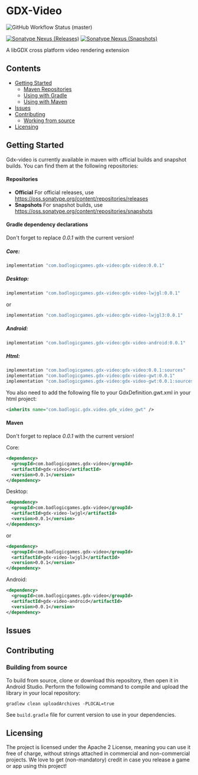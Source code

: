# GDX-Video

![GitHub Workflow Status (master)](https://img.shields.io/github/workflow/status/libgdx/gdx-video/Publish%20Snapshot/master?label=master)

[![Sonatype Nexus (Releases)](https://img.shields.io/nexus/r/com.badlogicgames.gdx-video/gdx-video?nexusVersion=2&server=https%3A%2F%2Foss.sonatype.org&label=release)](https://search.maven.org/artifact/com.badlogicgames.gdx-video/gdx-video)
[![Sonatype Nexus (Snapshots)](https://img.shields.io/nexus/s/com.badlogicgames.gdx-video/gdx-video?server=https%3A%2F%2Foss.sonatype.org&label=snapshot)](https://oss.sonatype.org/#nexus-search;gav~com.badlogicgames.gdx-video~gdx-video~~~~kw,versionexpand)

A libGDX cross platform video rendering extension

## Contents
* [Getting Started](#getting-started)
  * [Maven Repositories](#repositories)
  * [Using with Gradle](#gradle-dependency-declarations)
  * [Using with Maven](#maven-dependency-declarations)
* [Issues](#issues)
* [Contributing](#contributing)
  * [Working from source](#working-from-source)
* [Licensing](#licensing)

## Getting Started

Gdx-video is currently available in maven with official builds and snapshot builds. You can find them at the following repositories:

#### Repositories

* **Official**  For official releases, use https://oss.sonatype.org/content/repositories/releases
* **Snapshots** For snapshot builds, use https://oss.sonatype.org/content/repositories/snapshots

#### Gradle dependency declarations
Don't forget to replace _0.0.1_ with the current version!
##### Core:
```groovy
implementation "com.badlogicgames.gdx-video:gdx-video:0.0.1"
```
##### Desktop:
```groovy
implementation "com.badlogicgames.gdx-video:gdx-video-lwjgl:0.0.1"
```
or
```groovy
implementation "com.badlogicgames.gdx-video:gdx-video-lwjgl3:0.0.1"
```

##### Android:
```groovy
implementation "com.badlogicgames.gdx-video:gdx-video-android:0.0.1"
```

##### Html:

```groovy
implementation "com.badlogicgames.gdx-video:gdx-video:0.0.1:sources"
implementation "com.badlogicgames.gdx-video:gdx-video-gwt:0.0.1"
implementation "com.badlogicgames.gdx-video:gdx-video-gwt:0.0.1:sources"
```
You also need to add the following file to your GdxDefinition.gwt.xml in your html project:
`````xml
<inherits name="com.badlogic.gdx.video.gdx_video_gwt" />
`````
#### Maven
Don't forget to replace _0.0.1_ with the current version!

Core:
```xml
<dependency>
  <groupId>com.badlogicgames.gdx-video</groupId>
  <artifactId>gdx-video</artifactId>
  <version>0.0.1</version>
</dependency>
```
Desktop:
```xml
<dependency>
  <groupId>com.badlogicgames.gdx-video</groupId>
  <artifactId>gdx-video-lwjgl</artifactId>
  <version>0.0.1</version>
</dependency>
```
or
```xml
<dependency>
  <groupId>com.badlogicgames.gdx-video</groupId>
  <artifactId>gdx-video-lwjgl3</artifactId>
  <version>0.0.1</version>
</dependency>
```
Android:
```xml
<dependency>
  <groupId>com.badlogicgames.gdx-video</groupId>
  <artifactId>gdx-video-android</artifactId>
  <version>0.0.1</version>
</dependency>
```
## Issues


## Contributing

### Building from source
To build from source, clone or download this repository, then open it in Android Studio. Perform the following command to compile and upload the library in your local repository:

    gradlew clean uploadArchives -PLOCAL=true

See `build.gradle` file for current version to use in your dependencies.

## Licensing
The project is licensed under the Apache 2 License, meaning you can use it free of charge, without strings attached in commercial and non-commercial projects. We love to get (non-mandatory) credit in case you release a game or app using this project!
